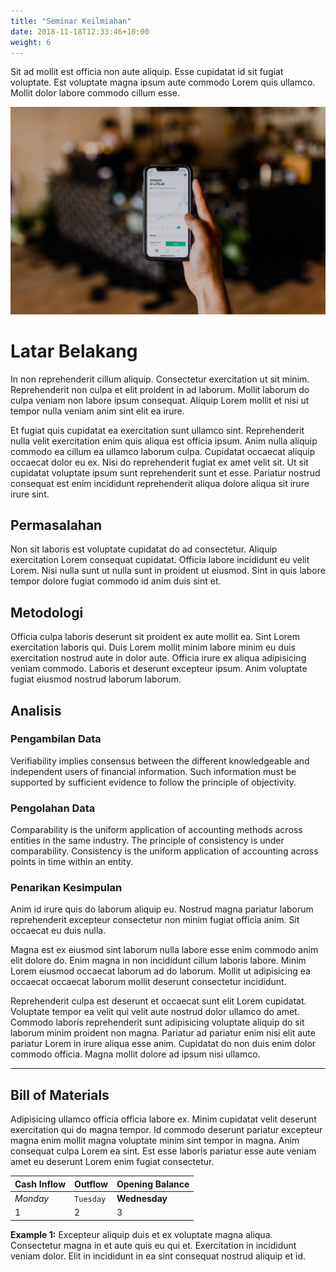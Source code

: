 ```yaml
---
title: "Seminar Keilmiahan"
date: 2018-11-18T12:33:46+10:00
weight: 6
---
```


Sit ad mollit est officia non aute aliquip. Esse cupidatat id sit fugiat voluptate. Est voluptate magna ipsum aute commodo Lorem quis ullamco. Mollit dolor labore commodo cillum esse.

![Accounting Services](/images/austin-distel-nGc5RT2HmF0-unsplash.jpg)

# Latar Belakang

In non reprehenderit cillum aliquip. Consectetur exercitation ut sit minim. Reprehenderit non culpa et elit proident in ad laborum. Mollit laborum do culpa veniam non labore ipsum consequat. Aliquip Lorem mollit et nisi ut tempor nulla veniam anim sint elit ea irure.

Et fugiat quis cupidatat ea exercitation sunt ullamco sint. Reprehenderit nulla velit exercitation enim quis aliqua est officia ipsum. Anim nulla aliquip commodo ea cillum ea ullamco laborum culpa. Cupidatat occaecat aliquip occaecat dolor eu ex. Nisi do reprehenderit fugiat ex amet velit sit. Ut sit cupidatat voluptate ipsum sunt reprehenderit sunt et esse. Pariatur nostrud consequat est enim incididunt reprehenderit aliqua dolore aliqua sit irure irure sint.

## Permasalahan

Non sit laboris est voluptate cupidatat do ad consectetur. Aliquip exercitation Lorem consequat cupidatat. Officia labore incididunt eu velit Lorem. Nisi nulla sunt ut nulla sunt in proident ut eiusmod. Sint in quis labore tempor dolore fugiat commodo id anim duis sint et.

## Metodologi

Officia culpa laboris deserunt sit proident ex aute mollit ea. Sint Lorem exercitation laboris qui. Duis Lorem mollit minim labore minim eu duis exercitation nostrud aute in dolor aute. Officia irure ex aliqua adipisicing veniam commodo. Laboris et deserunt excepteur ipsum. Anim voluptate fugiat eiusmod nostrud laborum laborum.

## Analisis

### Pengambilan Data

Verifiability implies consensus between the different knowledgeable and independent users of financial information. Such information must be supported by sufficient evidence to follow the principle of objectivity.

### Pengolahan Data

Comparability is the uniform application of accounting methods across entities in the same industry. The principle of consistency is under comparability. Consistency is the uniform application of accounting across points in time within an entity.

### Penarikan Kesimpulan

Anim id irure quis do laborum aliquip eu. Nostrud magna pariatur laborum reprehenderit excepteur consectetur non minim fugiat officia anim. Sit occaecat eu duis nulla.

Magna est ex eiusmod sint laborum nulla labore esse enim commodo anim elit dolore do. Enim magna in non incididunt cillum laboris labore. Minim Lorem eiusmod occaecat laborum ad do laborum. Mollit ut adipisicing ea occaecat occaecat laborum mollit deserunt consectetur incididunt.

Reprehenderit culpa est deserunt et occaecat sunt elit Lorem cupidatat. Voluptate tempor ea velit qui velit aute nostrud dolor ullamco do amet. Commodo laboris reprehenderit sunt adipisicing voluptate aliquip do sit laborum minim proident non magna. Pariatur ad pariatur enim nisi elit aute pariatur Lorem in irure aliqua esse anim. Cupidatat do non duis enim dolor commodo officia. Magna mollit dolore ad ipsum nisi ullamco.

---

## Bill of Materials

Adipisicing ullamco officia officia labore ex. Minim cupidatat velit deserunt exercitation qui do magna tempor. Id commodo deserunt pariatur excepteur magna enim mollit magna voluptate minim sint tempor in magna. Anim consequat culpa Lorem ea sint. Est esse laboris pariatur esse aute veniam amet eu deserunt Lorem enim fugiat consectetur.

| Cash Inflow | Outflow   | Opening Balance |
| ----------- | --------- | --------------- |
| _Monday_    | `Tuesday` | **Wednesday**   |
| 1           | 2         | 3               |

**Example 1:** Excepteur aliquip duis et ex voluptate magna aliqua. Consectetur magna in et aute quis eu qui et. Exercitation in incididunt veniam dolor. Elit in incididunt in ea sint consequat nostrud aliquip et id.
